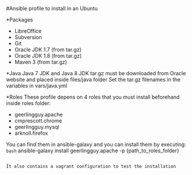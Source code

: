 #Ansible profile to install in an Ubuntu

*Packages
* LibreOffice
* Subversion
* Git
* Oracle JDK 1.7 (from tar.gz)
* Oracle JDK 1.8 (from tar.gz)
* Maven 3 (from tar.gz)

*Java
Java 7 JDK and Java 8 JDK tar.gz must be downloaded from Oracle website and placed inside files/java folder
Set the tar.gz filenames in the variables in vars/java.yml

*Roles
These profile depens on 4 roles that you must install beforehand inside roles folder:
* geerlingguy.apache
* cmprescott.chrome
* geerlingguy.mysql
* arknoll.firefox

You can find them in ansible-galaxy and you can install them by executing:
```bash```
ansible-galaxy install geerlingguy.apache -p {path_to_roles_folder}
```

Ìt also contains a vagrant configuration to test the installation
